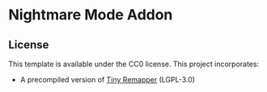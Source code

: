 # Nightmare Mode Addon

## License

This template is available under the CC0 license.
This project incorporates:
* A precompiled version of [Tiny Remapper](https://github.com/FabricMC/tiny-remapper) (LGPL-3.0)
